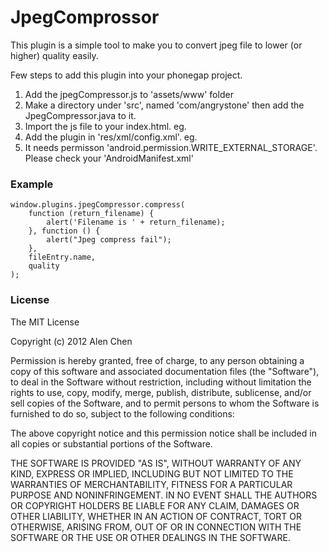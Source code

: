 JpegComprossor
=========

This plugin is a simple tool to make you to convert jpeg file to lower (or higher) quality easily.

Few steps to add this plugin into your phonegap project.

1.	Add the jpegCompressor.js to 'assets/www' folder
2.	Make a directory under 'src', named 'com/angrystone' then add the JpegCompressor.java to it.
3.	Import the js file to your index.html. eg. <script src="jpegCompressor.js"></script>
4.	Add the plugin in 'res/xml/config.xml'. eg. <plugin name="JpegCompressor" value="com.angrystone.JpegCompressor"/>
5.	It needs permisson 'android.permission.WRITE_EXTERNAL_STORAGE'. Please check your 'AndroidManifest.xml'

### Example ###
	window.plugins.jpegCompressor.compress(
		function (return_filename) {
			alert('Filename is ' + return_filename);
		}, function () {
			alert("Jpeg compress fail");
		},
		fileEntry.name,
		quality
	);

### License ###

The MIT License

Copyright (c) 2012 Alen Chen

Permission is hereby granted, free of charge, to any person obtaining a copy of this software and associated documentation files (the "Software"), to deal in the Software without restriction, including without limitation the rights to use, copy, modify, merge, publish, distribute, sublicense, and/or sell copies of the Software, and to permit persons to whom the Software is furnished to do so, subject to the following conditions:

The above copyright notice and this permission notice shall be included in all copies or substantial portions of the Software.

THE SOFTWARE IS PROVIDED "AS IS", WITHOUT WARRANTY OF ANY KIND, EXPRESS OR IMPLIED, INCLUDING BUT NOT LIMITED TO THE WARRANTIES OF MERCHANTABILITY, FITNESS FOR A PARTICULAR PURPOSE AND NONINFRINGEMENT. IN NO EVENT SHALL THE AUTHORS OR COPYRIGHT HOLDERS BE LIABLE FOR ANY CLAIM, DAMAGES OR OTHER LIABILITY, WHETHER IN AN ACTION OF CONTRACT, TORT OR OTHERWISE, ARISING FROM, OUT OF OR IN CONNECTION WITH THE SOFTWARE OR THE USE OR OTHER DEALINGS IN THE SOFTWARE.
